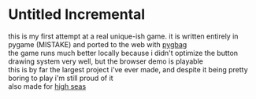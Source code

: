 # Untitled Incremental

this is my first attempt at a real unique-ish game. it is written entirely in pygame (MISTAKE) and ported to the web with [pygbag](https://pypi.org/project/pygbag)
<br>the game runs much better locally because i didn't optimize the button drawing system very well, but the browser demo is playable
<br> this is by far the largest project i've ever made, and despite it being pretty boring to play i'm still proud of it
<br> also made for [high seas](https://highseas.hackclub.com/)
